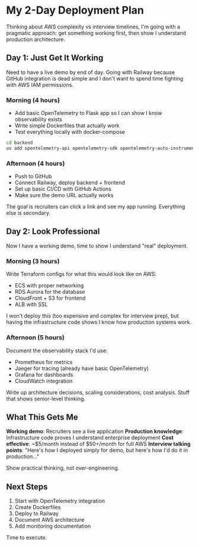 # My 2-Day Deployment Plan

Thinking about AWS complexity vs interview timelines, I'm going with a pragmatic approach: get something working first, then show I understand production architecture.

## Day 1: Just Get It Working

Need to have a live demo by end of day. Going with Railway because GitHub integration is dead simple and I don't want to spend time fighting with AWS IAM permissions.

### Morning (4 hours)
- Add basic OpenTelemetry to Flask app so I can show I know observability exists
- Write simple Dockerfiles that actually work
- Test everything locally with docker-compose

```bash
cd backend
uv add opentelemetry-api opentelemetry-sdk opentelemetry-auto-instrumentation
```

### Afternoon (4 hours)
- Push to GitHub
- Connect Railway, deploy backend + frontend
- Set up basic CI/CD with GitHub Actions
- Make sure the demo URL actually works

The goal is recruiters can click a link and see my app running. Everything else is secondary.

## Day 2: Look Professional

Now I have a working demo, time to show I understand "real" deployment.

### Morning (3 hours)
Write Terraform configs for what this would look like on AWS:
- ECS with proper networking
- RDS Aurora for the database
- CloudFront + S3 for frontend
- ALB with SSL

I won't deploy this (too expensive and complex for interview prep), but having the infrastructure code shows I know how production systems work.

### Afternoon (5 hours)
Document the observability stack I'd use:
- Prometheus for metrics
- Jaeger for tracing (already have basic OpenTelemetry)
- Grafana for dashboards
- CloudWatch integration

Write up architecture decisions, scaling considerations, cost analysis. Stuff that shows senior-level thinking.

## What This Gets Me

**Working demo**: Recruiters see a live application
**Production knowledge**: Infrastructure code proves I understand enterprise deployment
**Cost effective**: ~$5/month instead of $50+/month for full AWS
**Interview talking points**: "Here's how I deployed simply for demo, but here's how I'd do it in production..."

Show practical thinking, not over-engineering.

## Next Steps

1. Start with OpenTelemetry integration
2. Create Dockerfiles
3. Deploy to Railway
4. Document AWS architecture
5. Add monitoring documentation

Time to execute.
